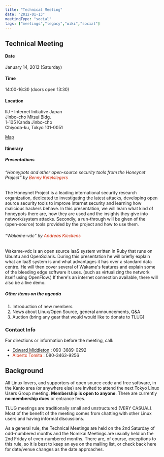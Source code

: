 ```yaml
---
title: "Technical Meeting"
date: "2012-01-13"
meetingType: "social"
tags: ["meetings","legacy","wiki","social"]
---
```


<h2 id="technical_meeting">Technical Meeting</h2>
<h4 id="date">Date</h4>
<p>January 14, 2012 (Saturday)</p>
<h4 id="time">Time</h4>
<p>14:00-16:30 (doors open 13:30)</p>
<h4 id="location">Location</h4>
<p>IIJ - Internet Initiative Japan<br />
Jinbo-cho Mitsui Bldg.<br />
1-105 Kanda Jinbo-cho<br />
Chiyoda-ku, Tokyo 101-0051</p>
<p><a href="http://www.iij.ad.jp/en/company/about/map/head-office.html">Map</a></p>
<h4 id="itinerary">Itinerary</h4>
<h5 id="presentations">Presentations</h5>
<h6 id="honeypots_and_other_open_source_security_tools_from_the_honeynet_project_by_benny_ketelslegers">“Honeypots and other open-source security tools from the Honeynet Project” by <font color="#CC2200">Benny Ketelslegers</font></h6>
<p>The Honeynet Project is a leading international security research
organization, dedicated to investigating the latest attacks, developing
open source security tools to improve Internet security and learning how
malicious hackers behave.
In this presentation, we will learn what kind of honeypots there are, how
they are used and the insights they give into network/system attacks.
Secondly, a run-through will be given of the (open-source) tools provided
by the project and how to use them.</p>
<h6 id="wakame_vdc_by_andreas_kieckens">“Wakame-vdc” by <font color="#CC2200">Andreas Kieckens</font></h6>
<p>Wakame-vdc is an open source IaaS system written in Ruby that runs on
Ubuntu and OpenSolaris. During this presentation he will briefly explain
what an IaaS system is and what advantages it has over a standard data
centre. He will then cover several of Wakame's features and explain some
of the bleeding edge software it uses. (such as virtualizing the network
itself using OpenFlow.) If there's an internet connection available,
there will also be a live demo.</p>
<h5 id="other_items_on_the_agenda">Other items on the agenda</h5>
<ol>
<li>Introduction of new members</li>
<li>News about Linux/Open Source, general announcements, Q&amp;A</li>
<li>Auction (bring any gear that would would like to donate to TLUG)</li>
</ol>
<h3 id="contact_info">Contact Info</h3>
<p>For directions or information before the meeting, call:</p>
<ul>
<li><a href="./Edward_Middleton">Edward Middleton</a> : 090-3689-0292</li>
<li><font color="#CC2200">Alberto Tomita</font> : 080-3463-9256</li>
</ul>

<h2 id="introduction">Background</h2>
<p>All Linux lovers, and supporters of open source code and free software, in the Kanto area (or anywhere else) are invited to attend the next Tokyo Linux Users Group meeting. <b>Membership is open to anyone</b>. There are currently <b>no membership dues</b> or entrance fees.</p>
<p>TLUG meetings are traditionally small and unstructured (VERY CASUAL). Most of the benefit of the meeting comes from chatting with other Linux users and having informal discussions.</p>
<p>As a general rule, the Technical Meetings are held on the 2nd Saturday of odd-numbered months and the Nomikai Meetings are usually held on the 2nd Friday of even-numbered months. There are, of course, exceptions to this rule, so it is best to keep an eye on the mailing list, or check back here for date/venue changes as the date approaches.</p>
